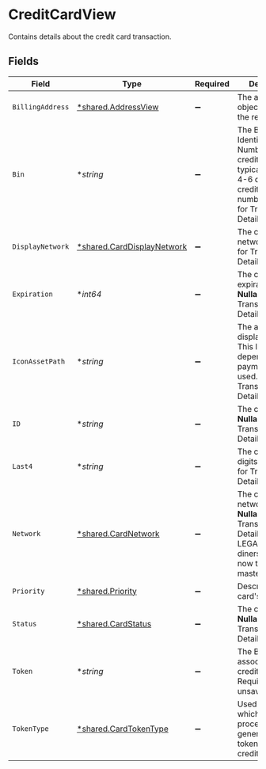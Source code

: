 # CreditCardView

Contains details about the credit card transaction.


## Fields

| Field                                                                                                                                                        | Type                                                                                                                                                         | Required                                                                                                                                                     | Description                                                                                                                                                  | Example                                                                                                                                                      |
| ------------------------------------------------------------------------------------------------------------------------------------------------------------ | ------------------------------------------------------------------------------------------------------------------------------------------------------------ | ------------------------------------------------------------------------------------------------------------------------------------------------------------ | ------------------------------------------------------------------------------------------------------------------------------------------------------------ | ------------------------------------------------------------------------------------------------------------------------------------------------------------ |
| `BillingAddress`                                                                                                                                             | [*shared.AddressView](../../models/shared/addressview.md)                                                                                                    | :heavy_minus_sign:                                                                                                                                           | The address object returned in the response.                                                                                                                 |                                                                                                                                                              |
| `Bin`                                                                                                                                                        | **string*                                                                                                                                                    | :heavy_minus_sign:                                                                                                                                           | The Bank Identification Number for the credit card; this is typically the first 4-6 digits of the credit card number. **Nullable** for Transactions Details. | 402201                                                                                                                                                       |
| `DisplayNetwork`                                                                                                                                             | [*shared.CardDisplayNetwork](../../models/shared/carddisplaynetwork.md)                                                                                      | :heavy_minus_sign:                                                                                                                                           | The card's network. **Nullable** for Transactions Details.                                                                                                   | Visa                                                                                                                                                         |
| `Expiration`                                                                                                                                                 | **int64*                                                                                                                                                     | :heavy_minus_sign:                                                                                                                                           | The card's expiration. **Nullable** for Transactions Details.                                                                                                | 1654041600000                                                                                                                                                |
| `IconAssetPath`                                                                                                                                              | **string*                                                                                                                                                    | :heavy_minus_sign:                                                                                                                                           | The asset link for displayed icons. This link varies depending on payment method used.  **Nullable** for Transactions Details.                               | img/issuer-logos/visa.png                                                                                                                                    |
| `ID`                                                                                                                                                         | **string*                                                                                                                                                    | :heavy_minus_sign:                                                                                                                                           | The card's ID. **Nullable** for Transactions Details.                                                                                                        | AB3rJKam5DhYE                                                                                                                                                |
| `Last4`                                                                                                                                                      | **string*                                                                                                                                                    | :heavy_minus_sign:                                                                                                                                           | The card's last 4 digits. **Nullable** for Transactions Details.                                                                                             | 4021                                                                                                                                                         |
| `Network`                                                                                                                                                    | [*shared.CardNetwork](../../models/shared/cardnetwork.md)                                                                                                    | :heavy_minus_sign:                                                                                                                                           | The card's network code. **Nullable** for Transactions Details. Note: LEGACY diners_club_us_ca now tagged as mastercard<br/>                                 | visa                                                                                                                                                         |
| `Priority`                                                                                                                                                   | [*shared.Priority](../../models/shared/priority.md)                                                                                                          | :heavy_minus_sign:                                                                                                                                           | Describes the card's priority.<br/>                                                                                                                          | primary                                                                                                                                                      |
| `Status`                                                                                                                                                     | [*shared.CardStatus](../../models/shared/cardstatus.md)                                                                                                      | :heavy_minus_sign:                                                                                                                                           | The card's status. **Nullable** for Transactions Details.                                                                                                    | active                                                                                                                                                       |
| `Token`                                                                                                                                                      | **string*                                                                                                                                                    | :heavy_minus_sign:                                                                                                                                           | The Bolt token associated to the credit card. Required for new, unsaved cards.                                                                               | a1B2c3D4e5F6G7H8i9J0k1L2m3N4o5P6Q7r8S9t0                                                                                                                     |
| `TokenType`                                                                                                                                                  | [*shared.CardTokenType](../../models/shared/cardtokentype.md)                                                                                                | :heavy_minus_sign:                                                                                                                                           | Used to define which payment processor generated the token for this credit card.<br/>                                                                        | bolt                                                                                                                                                         |